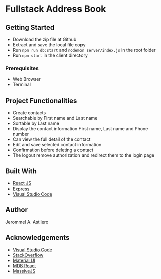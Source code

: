 # Fullstack Address Book

## Getting Started

- Download the zip file at Github
- Extract and save the local file copy
- Run `npm run db:start` and `nodemon server/index.js` in the root folder
- Run `npm start` in the client directory

### Prerequisites

- Web Browser
- Terminal

## Project Functionalities

- Create contacts
- Searchable by First name and Last name
- Sortable by Last name
- Display the contact information First name, Last name and Phone number
- Can view the full detail of the contact
- Edit and save selected contact information
- Confirmation before deleting a contact
- The logout remove authorization and redirect them to the login page

## Built With

- [React JS](https://reactjs.org/)
- [Express](https://expressjs.com/)
- [Visual Studio Code](https://code.visualstudio.com/)

## Author

Jerommel A. Astilero

## Acknowledgements

- [Visual Studio Code](https://code.visualstudio.com/)
- [StackOverflow](https://stackoverflow.com/)
- [Material UI](https://material-ui.com/)
- [MDB React](https://mdbootstrap.com/)
- [MassiveJS](https://massivejs.org/)
